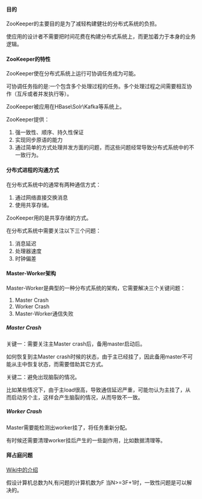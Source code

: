 #### 目的
ZooKeeper的主要目的是为了减轻构建健壮的分布式系统的负担。

使应用的设计者不需要把时间花费在构建分布式系统上，而更加着力于本身的业务逻辑。

#### ZooKeeper的特性

ZooKeeper使在分布式系统上运行可协调任务成为可能。

可协调任务指的是:一个包含多个处理过程的任务。多个处理过程之间需要相互协作（互斥或者并发执行等）。

ZooKeeper被应用在HBase\Solr\Kafka等系统上。

ZooKeeper提供：

1.	强一致性、顺序、持久性保证
2.	实现同步原语的能力
3.	通过简单的方式处理并发方面的问题，而这些问题经常导致分布式系统中的不一致行为。


#### 分布式进程的沟通方式
在分布式系统中的通常有两种通信方式：

1.	通过网络直接交换消息
2.	使用共享存储。

ZooKeeper用的是共享存储的方式。

在分布式系统中需要关注以下三个问题：

1.	消息延迟
2.	处理器速度
3.	时钟偏差


#### Master-Worker架构
Master-Worker是典型的一种分布式系统的架构，它需要解决三个关键问题：

1.	Master Crash
2.	Worker Crash
3.	Master-Worker通信失败

##### Master Crash
关键一：需要关注主Master crash后，备用master启动后。

如何恢复到主Master crash时候的状态，由于主已经挂了，因此备用master不可能从主中恢复状态，而需要借助其它方式。

关键二：避免出现脑裂的情况。

比如某些情况下，由于主load很高，导致通信延迟严重，可能勿认为主挂了，从而启动另个主，这样会产生脑裂的情况，从而导致不一致。


##### Worker Crash
Master需要能检测出worker挂了，将任务重新分配。

有时候还需要清理worker挂后产生的一些副作用，比如数据清理等。

#### 拜占庭问题
[Wiki中的介绍](http://zh.wikipedia.org/wiki/%E6%8B%9C%E5%8D%A0%E5%BA%AD%E5%B0%86%E5%86%9B%E9%97%AE%E9%A2%98)

假设计算机总数为N,有问题的计算机数为F
当N>=3F+1时，一致性问题是可以解决的。
